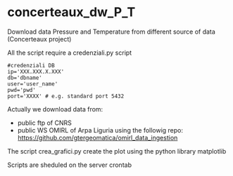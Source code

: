 # concerteaux_dw_P_T
Download data Pressure and Temperature from different source of data (Concerteaux project)

All the script require a credenziali.py script 

```
#credenziali DB 
ip='XXX.XXX.X.XXX' 
db='dbname'
user='user_name'
pwd='pwd'
port='XXXX' # e.g. standard port 5432
```


Actually we download data from:

* public ftp of CNRS
* public WS OMIRL of Arpa Liguria using the followig repo: https://github.com/gtergeomatica/omirl_data_ingestion


The script crea_grafici.py create the plot using the python library matplotlib

Scripts  are sheduled on the server crontab

